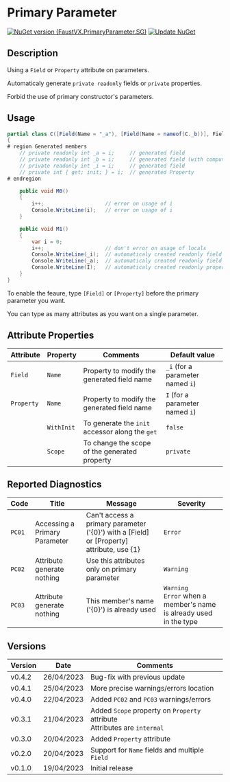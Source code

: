 # Primary Parameter
[![NuGet version (FaustVX.PrimaryParameter.SG)](https://img.shields.io/nuget/v/FaustVX.PrimaryParameter.SG.svg)](https://www.nuget.org/packages/FaustVX.PrimaryParameter.SG/)
[![Update NuGet](https://github.com/FaustVX/PrimaryParameter/actions/workflows/pushToNuget.yaml/badge.svg)](https://github.com/FaustVX/PrimaryParameter/actions/workflows/pushToNuget.yaml)

## Description
Using a `Field` or `Property` attribute on parameters.

Automaticaly generate `private readonly` fields or `private` properties.

Forbid the use of primary constructor's parameters.

## Usage

```cs
partial class C([Field(Name = "_a"), [Field(Name = nameof(C._b))], Field, [Property(WithInit = true)]]int i) // type must be partial, but can be class / struct
{
# region Generated members
    // private readonly int _a = i;     // generated field
    // private readonly int _b = i;     // generated field (with computed name)
    // private readonly int _i = i;     // generated field
    // private int { get; init; } = i;  // generated Property
# endregion

    public void M0()
    {
        i++;                    // error on usage of i
        Console.WriteLine(i);   // error on usage of i
    }

    public void M1()
    {
        var i = 0;
        i++;                    // don't error on usage of locals
        Console.WriteLine(_i);  // automaticaly created readonly field
        Console.WriteLine(_a);  // automaticaly created readonly field based on Name property
        Console.WriteLine(I);   // automaticaly created readonly property
    }
}
```

To enable the feaure, type `[Field]` or `[Property]` before the primary parameter you want.

You can type as many attributes as you want on a single parameter.

## Attribute Properties
|Attribute|Property|Comments|Default value|
|---------|--------|--------|-------------|
|`Field`|`Name`|Property to modify the generated field name|`_i` (for a parameter named `i`)|
|`Property`|`Name`|Property to modify the generated field name|`I` (for a parameter named `i`)|
||`WithInit`|To generate the `init` accessor along the `get`|`false`|
||`Scope`|To change the scope of the generated property|`private`|

## Reported Diagnostics
|Code|Title|Message|Severity|
|----|-----|-------|--------|
|`PC01`|Accessing a Primary Parameter|Can't access a primary parameter ('{0}') with a [Field] or [Property] attribute, use {1}|`Error`|
|`PC02`|Attribute generate nothing|Use this attributes only on primary parameter|`Warning`|
|`PC03`|Attribute generate nothing|This member's name ('{0}') is already used|`Warning`</br>`Error` when a member's name is already used in the type|

## Versions
|Version|Date|Comments|
|-------|----|--------|
|v0.4.2|26/04/2023|Bug-fix with previous update|
|v0.4.1|25/04/2023|More precise warnings/errors location|
|v0.4.0|22/04/2023|Added `PC02` and `PC03` warnings/errors|
|v0.3.1|21/04/2023|Added `Scope` property on `Property` attribute</br>Attributes are `internal`|
|v0.3.0|20/04/2023|Added `Property` attribute|
|v0.2.0|20/04/2023|Support for `Name` fields and multiple `Field`|
|v0.1.0|19/04/2023|Initial release|
